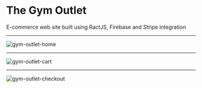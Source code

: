# The Gym Outlet

E-commerce web site built using RactJS, Firebase and Stripe integration 

___

![gym-outlet-home](https://github.com/liviuschera/gym-outlet/assets/12068956/8dab3a27-f04d-4720-83cf-68ee8370b955)

____

![gym-outlet-cart](https://github.com/liviuschera/gym-outlet/assets/12068956/8934ceac-1c3f-4ea8-859d-a65bc6889d13)

____

![gym-outlet-checkout](https://github.com/liviuschera/gym-outlet/assets/12068956/4c216a7b-c353-4fc0-a6b0-70aab2a946e5)
